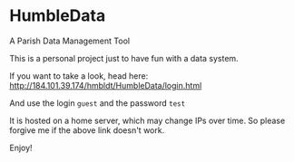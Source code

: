 # HumbleData
A Parish Data Management Tool

This is a personal project just to have fun with a data system.

If you want to take a look, head here: http://184.101.39.174/hmbldt/HumbleData/login.html

And use the login `guest` and the password `test` 

It is hosted on a home server, which may change IPs over time. So please forgive me if the above link doesn't work.

Enjoy!
